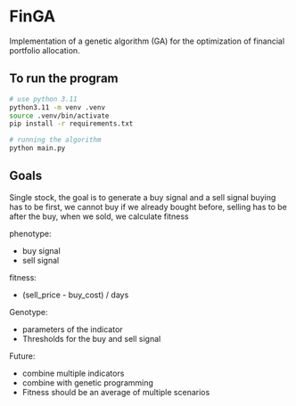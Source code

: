 # FinGA
Implementation of a genetic algorithm (GA) for the optimization of financial portfolio allocation.

## To run the program
```bash
# use python 3.11
python3.11 -m venv .venv
source .venv/bin/activate
pip install -r requirements.txt

# running the algorithm
python main.py
```

## Goals
Single stock, the goal is to generate a buy signal and a sell signal
buying has to be first, we cannot buy if we already bought before, selling has to be after the buy, when we sold, we calculate fitness

phenotype:
- buy signal
- sell signal

fitness:
- (sell_price - buy_cost) / days

Genotype:
- parameters of the indicator
- Thresholds for the buy and sell signal


Future:
- combine multiple indicators
- combine with genetic programming
- Fitness should be an average of multiple scenarios
